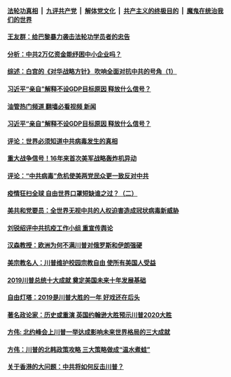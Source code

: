 ####  [法轮功真相](../../../../basic/blob/master/README.md?t=05051501) &nbsp;|&nbsp; [九评共产党](../../../../9ping.md/blob/master/README.md?t=05051501) &nbsp;|&nbsp; [解体党文化](../../../../jtdwh.md/blob/master/README.md?t=05051501)  &nbsp;|&nbsp; [共产主义的终极目的](../../../../gczydzjmd.md/blob/master/README.md?t=05051501) &nbsp;|&nbsp; [魔鬼在统治我们的世界](../../../../mgztzwmdsj.md/blob/master/README.md?t=05051501) 

#### [王友群：给巴黎暴力袭击法轮功学员者的忠告](../pages/soh59/564009.md?t=05051501) 
#### [分析：中共2万亿资金能纾困中小企业吗？](../pages/soh59/388471.md?t=05051501) 
#### [综述：白宫的《对华战略方针》 吹响全面对抗中共的号角（1）](../pages/soh59/383809.md?t=05051501) 
#### [习近平“亲自”解释不设GDP目标原因 释放什么信号？](../pages/soh59/382909.md?t=05051501) 
#### [油管热门频道 翻墙必看视频 新闻](http://45.76.130.85:81/youtube.html?05051501)
#### [习近平“亲自”解释不设GDP目标原因 释放什么信号？](../pages/soh59/382909.md?t=05051501) 
#### [评论：世界必须知道中共病毒发生的真相](../pages/soh59/372061.md?t=05051501) 
#### [重大战争信号！16年来首次美军战略轰炸机异动](../pages/soh59/368770.md?t=05051501) 
#### [评论：“中共病毒”危机使美两党民众更一致反对中共](../pages/soh59/364732.md?t=05051501) 
#### [疫情狂扫全球 自由世界口罩短缺谁之过？（二）](../pages/soh59/362551.md?t=05051501) 
#### [美共和党要员：全世界无视中共的人权迫害造成冠状病毒新威胁](../pages/soh59/344539.md?t=05051501) 
#### [刘锐绍评中共抗疫工作小组 重宣传舆论](../pages/soh59/338809.md?t=05051501) 
#### [汉森教授：欧洲为何不满川普对俄罗斯和伊朗强硬 ](../pages/soh59/334111.md?t=05051501) 
#### [美宗教名人：川普维护校园宗教自由 使所有美国人受益](../pages/soh59/333871.md?t=05051501) 
#### [2019川普总统十大成就 奠定美国未来十年发展基础](../pages/soh59/327442.md?t=05051501) 
#### [自由灯塔：2019是川普大胜的一年 好戏还在后头](../pages/soh59/323683.md?t=05051501) 
#### [著名政论家：历史或重演 英国约翰逊大胜预示川普2020大胜](../pages/soh59/322669.md?t=05051501) 
#### [方伟: 北约峰会上川普一举达成影响未来世界格局的三大成就](../pages/soh59/320827.md?t=05051501) 
#### [方伟：川普的北韩政策攻略  三大策略做成“温水煮蛙”](../pages/soh59/320725.md?t=05051501) 
#### [关于香港的大问题：中共将如何反击川普？](../pages/soh59/317605.md?t=05051501) 
<img src='http://gfw-breaker.win/goodnews/indexes/soh59.md' width='0px' height='0px'/>
